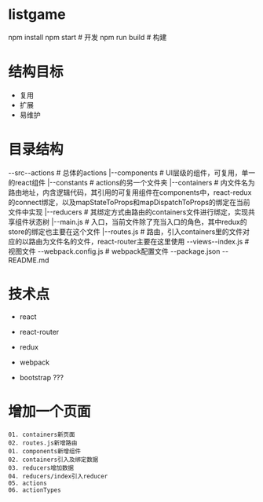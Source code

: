 #  listgame

npm install
npm start    # 开发
npm run build    # 构建

#  结构目标
  * 复用
  * 扩展
  * 易维护

#  目录结构
--src--actions    # 总体的actions
   |--components    # UI层级的组件，可复用，单一的react组件
   |--constants    # actions的另一个文件夹
   |--containers   # 内文件名为路由地址，内含逻辑代码，其引用的可复用组件在components中，react-redux的connect绑定，以及mapStateToProps和mapDispatchToProps的绑定在当前文件中实现
   |--reducers    # 其绑定方式由路由的containers文件进行绑定，实现共享组件状态树
   |--main.js    # 入口，当前文件除了充当入口的角色，其中redux的store的绑定也主要在这个文件
   |--routes.js    # 路由，引入containers里的文件对应的以路由为文件名的文件，react-router主要在这里使用
--views--index.js    # 视图文件
--webpack.config.js    # webpack配置文件
--package.json
--README.md 

#  技术点
  * react
  * react-router
  * redux
  * webpack

  * bootstrap ???

#  增加一个页面
    01. containers新页面
    02. routes.js新增路由
    01. components新增组件
    02. containers引入及绑定数据
    03. reducers增加数据
    04. reducers/index引入reducer
    05. actions
    06. actionTypes

